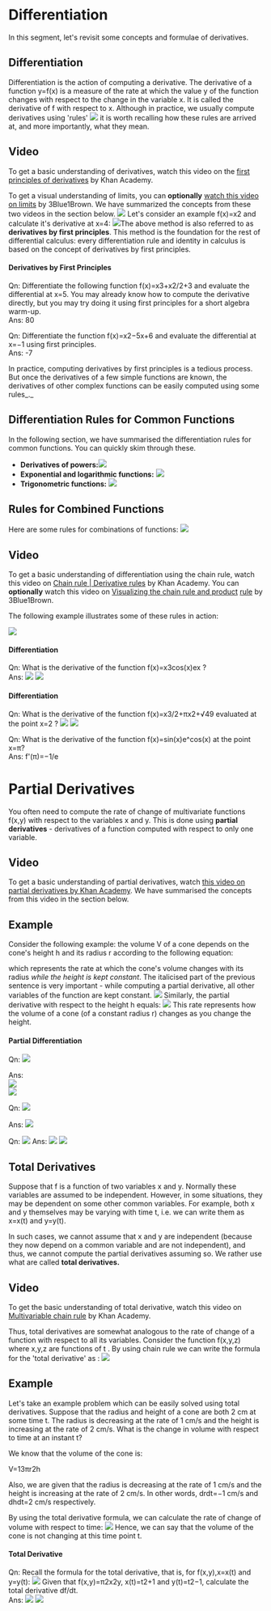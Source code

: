 # Differentiation

In this segment, let's revisit some concepts and formulae of derivatives.

## **Differentiation**

Differentiation is the action of computing a derivative. The derivative of a function  y=f(x)  is a measure of the rate at which the value  y of the function changes with respect to the change in the variable  x. It is called the derivative of  f with respect to  x.
Although in practice, we usually compute derivatives using 'rules' ![](https://i.ibb.co/LkQkGNQ/Diff-1.png) it is worth recalling how these rules are arrived at, and more importantly, what they mean.

## Video

To get a basic understanding of derivatives, watch this video on the [first principles of derivatives](https://www.youtube.com/watch?v=ay8838UZ4nM&index=18&list=PL19E79A0638C8D449)  by Khan Academy.

To get a visual understanding of limits, you can  **optionally**  [watch this video on limits](https://www.youtube.com/watch?v=kfF40MiS7zA&list=PLZHQObOWTQDMsr9K-rj53DwVRMYO3t5Yr&index=7) by 3Blue1Brown. We have summarized the concepts from these two videos in the section below.
![](https://i.ibb.co/68cfZ4Y/Diff-2.png)
Let's consider an example f(x)=x2 and calculate it's derivative at x=4:
![](https://i.ibb.co/6B7dQ36/Diff-3.png)The above method is also referred to as **derivatives by first principles**. This method is the foundation for the rest of differential calculus: every differentiation rule and identity in calculus is based on the concept of derivatives by first principles.

#### Derivatives by First Principles

Qn: Differentiate the following function f(x)=x3+x2/2+3 and evaluate the differential at x=5. You may already know how to compute the derivative directly, but you may try doing it using first principles for a short algebra warm-up.  
Ans: 80

Qn: Differentiate the function f(x)=x2−5x+6 and evaluate the differential at x=−1 using first principles.  
Ans: -7

In practice, computing derivatives by first principles is a tedious process. But once the derivatives of a few simple functions are known, the derivatives of other complex functions can be easily computed using some rules_._

## **Differentiation Rules for Common Functions**

In the following section, we have summarised the differentiation rules for common functions. You can quickly skim through these.

-   **Derivatives of powers:**![](https://i.ibb.co/m4D4Kj5/Diff-4.png)
-   **Exponential and logarithmic functions:**
![](https://i.ibb.co/z43DhN1/Diff-5.png)
-   **Trigonometric functions:**
![](https://i.ibb.co/3fzDBC5/Diff-6.png)

## Rules for Combined Functions

Here are some rules for combinations of functions:
![](https://i.ibb.co/Y0FPvrJ/Diff-7.png)
## Video

To get a basic understanding of differentiation using the chain rule, watch this video on [Chain rule | Derivative rules](https://www.youtube.com/watch?v=0T0QrHO56qg) by Khan Academy. You can  **optionally**  watch this video on [Visualizing the chain rule and product](https://www.youtube.com/watch?v=YG15m2VwSjA) [rule](https://www.youtube.com/watch?v=YG15m2VwSjA) by 3Blue1Brown.

The following example illustrates some of these rules in action:

![](https://i.ibb.co/JtMtmHM/Diff-8.png)

#### Differentiation

Qn: What is the derivative of the function f(x)=x3cos(x)ex ?  
Ans: ![](https://i.ibb.co/KmjZhGM/Diff-9.png)
![](https://i.ibb.co/Dp33Ycx/Diff-10.png)

#### Differentiation

Qn: What is the derivative of the function  f(x)=x3/2+πx2+√49 evaluated at the point x=2 ?
![](https://i.ibb.co/kMZN4FC/Diff-11.png)
![](https://i.ibb.co/4KJYKDg/Diff-12.png)

Qn: What is the derivative of the function f(x)=sin(x)e^cos(x) at the point ​x=π​​​​​​?  
Ans: f'(π)=−1/e

# Partial Derivatives

You often need to compute the rate of change of multivariate functions f(x,y) with respect to the variables x and y. This is done using **partial derivatives**  - derivatives of a function computed with respect to only one variable.

## Video

To get a basic understanding of partial derivatives, watch  [this video on partial derivatives by Khan Academy](https://www.youtube.com/watch?v=AXqhWeUEtQU). We have summarised the concepts from this video in the section below.

## Example

Consider the following example: the volume  V  of a cone depends on the cone's height h and its radius  r according to the following equation:

which represents the rate at which the cone's volume changes with its radius  _while the height is kept constant_. The italicised part of the previous sentence is very important - while computing a partial derivative, all other variables of the function are kept constant.
![](https://i.ibb.co/R2XL4vd/Diff-13.png)
Similarly, the partial derivative with respect to the height h  equals:
![](https://i.ibb.co/GWS7Y8D/Diff-14.png)
This rate represents how the volume of a cone (of a constant radius r) changes as you change the height.

#### Partial Differentiation
Qn: ![](https://i.ibb.co/VNKph7w/Diff-15.png)

Ans:  
![](https://i.ibb.co/9sTf7KZ/Diff-16.png)  
![](https://i.ibb.co/Wg8yqt5/Diff-17.png)

Qn: 
![](https://i.ibb.co/61znQ2z/Diff-18.png)  

Ans: 
![](https://i.ibb.co/cgGSv25/Diff-19.png)

Qn: ![](https://i.ibb.co/QXDdWqY/Diff-20.png) 
Ans: ![](https://i.ibb.co/2ZhVbL2/Diff-21.png)
![](https://i.ibb.co/QCpvWj3/Diff-22.png)

## **Total Derivatives**

Suppose that f is a function of two variables x and  y. Normally these variables are assumed to be independent. However, in some situations, they may be dependent on some other common variables. For example, both x and  y themselves may be varying with time t, i.e. we can write them as x=x(t) and y=y(t).

In such cases, we cannot assume that x and  y are independent (because they now depend on a common variable and are not independent), and thus, we cannot compute the partial derivatives assuming so. We rather use what are called  **total derivatives.**

## Video

To get the basic understanding of total derivative, watch this video on [Multivariable chain rule](https://www.youtube.com/watch?v=NO3AqAaAE6o) by Khan Academy.

Thus, total derivatives are somewhat analogous to the rate of change of a function with respect to all its variables. Consider the function f(x,y,z) where x,y,z are functions of t  . By using chain rule we can write the formula for the 'total derivative' as :
![](https://i.ibb.co/3SL5h0D/Diff-23.png)
## Example

Let's take an example problem which can be easily solved using total derivatives. Suppose that the radius and height of a cone are both 2 cm at some time t. The radius is decreasing at the rate of 1 cm/s and the height is increasing at the rate of 2 cm/s. What is the change in volume with respect to time at an instant  t?

We know that the volume of the cone is:

V=13πr2h

Also, we are given that the radius is decreasing at the rate of 1 cm/s and the height is increasing at the rate of 2 cm/s. In other words, drdt=−1 cm/s and dhdt=2 cm/s respectively.

By using the total derivative formula, we can calculate the rate of change of volume with respect to time:
![](https://i.ibb.co/db0mcVs/Diff-24.png)
Hence, we can say that the volume of the cone is not changing at this time point t.

#### Total Derivative

Qn: Recall the formula for the total derivative, that is, for f(x,y),x=x(t) and y=y(t):
![](https://i.ibb.co/3TSShdh/Diff-25.png)
Given that f(x,y)=π2x2y, x(t)=t2+1 and y(t)=t2−1, calculate the total derivative df/dt.  
Ans: ![](https://i.ibb.co/10syB3r/Diff-26.png)
![](https://i.ibb.co/h8d9bmW/Diff-27.png)
